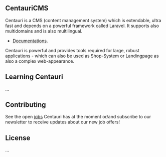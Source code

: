 ## CentauriCMS

Centauri is a CMS (content management system) which is extendable, ultra fast and depends on a powerful framework called Laravel.
It supports also multidomains and is also multilingual.

- [Documentations](https://docs.centauricms.de/).

Centauri is powerful and provides tools required for large, robust applications - which can also be used as Shop-System or Landingpage as also a complex web-appearance.

## Learning Centauri

...

## Contributing

See the open [jobs](https://centauricms.de/jobs/) Centauri has at the moment or/and subscribe to our newsletter to receive updates about our new job offers!

## License

...
